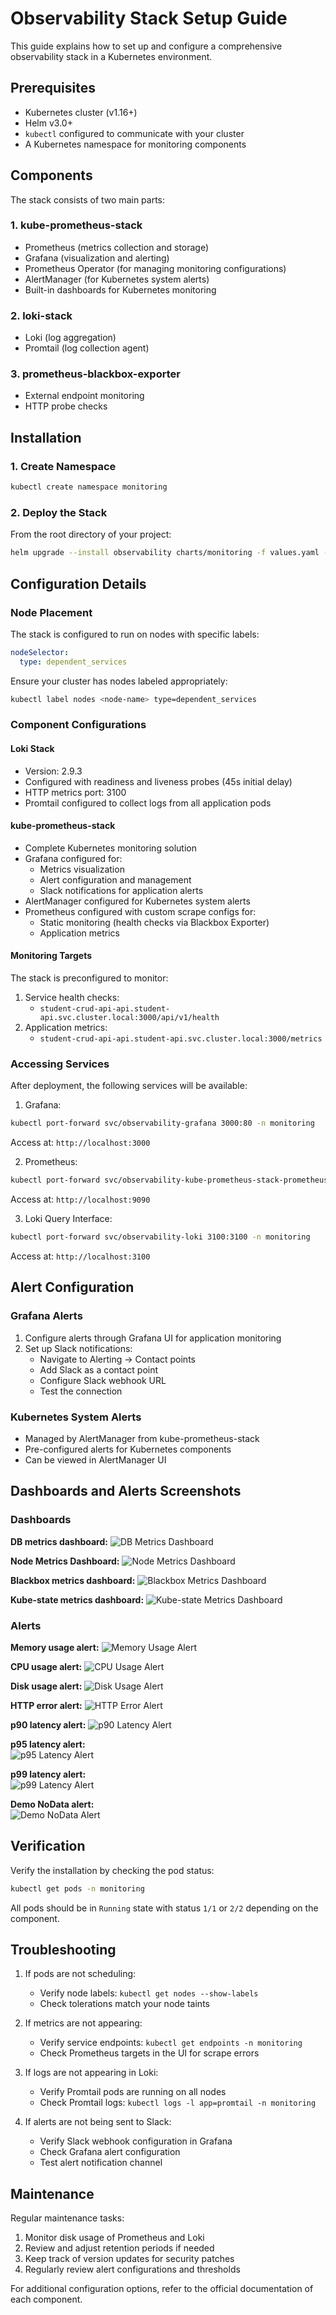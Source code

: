 # Observability Stack Setup Guide

This guide explains how to set up and configure a comprehensive observability stack in a Kubernetes environment.

## Prerequisites

- Kubernetes cluster (v1.16+)
- Helm v3.0+
- `kubectl` configured to communicate with your cluster
- A Kubernetes namespace for monitoring components

## Components

The stack consists of two main parts:

### 1. kube-prometheus-stack
- Prometheus (metrics collection and storage)
- Grafana (visualization and alerting)
- Prometheus Operator (for managing monitoring configurations)
- AlertManager (for Kubernetes system alerts)
- Built-in dashboards for Kubernetes monitoring

### 2. loki-stack
- Loki (log aggregation)
- Promtail (log collection agent)

### 3. prometheus-blackbox-exporter
- External endpoint monitoring
- HTTP probe checks

## Installation

### 1. Create Namespace

```bash
kubectl create namespace monitoring
```

### 2. Deploy the Stack

From the root directory of your project:

```bash
helm upgrade --install observability charts/monitoring -f values.yaml -n monitoring
```

## Configuration Details

### Node Placement

The stack is configured to run on nodes with specific labels:

```yaml
nodeSelector:
  type: dependent_services
```

Ensure your cluster has nodes labeled appropriately:

```bash
kubectl label nodes <node-name> type=dependent_services
```

### Component Configurations

#### Loki Stack
- Version: 2.9.3
- Configured with readiness and liveness probes (45s initial delay)
- HTTP metrics port: 3100
- Promtail configured to collect logs from all application pods

#### kube-prometheus-stack
- Complete Kubernetes monitoring solution
- Grafana configured for:
  - Metrics visualization
  - Alert configuration and management
  - Slack notifications for application alerts
- AlertManager configured for Kubernetes system alerts
- Prometheus configured with custom scrape configs for:
  - Static monitoring (health checks via Blackbox Exporter)
  - Application metrics

#### Monitoring Targets

The stack is preconfigured to monitor:
1. Service health checks:
   - `student-crud-api-api.student-api.svc.cluster.local:3000/api/v1/health`
2. Application metrics:
   - `student-crud-api-api.student-api.svc.cluster.local:3000/metrics`

### Accessing Services

After deployment, the following services will be available:

1. Grafana:
```bash
kubectl port-forward svc/observability-grafana 3000:80 -n monitoring
```
Access at: `http://localhost:3000`

2. Prometheus:
```bash
kubectl port-forward svc/observability-kube-prometheus-stack-prometheus 9090:9090 -n monitoring
```
Access at: `http://localhost:9090`

3. Loki Query Interface:
```bash
kubectl port-forward svc/observability-loki 3100:3100 -n monitoring
```
Access at: `http://localhost:3100`

## Alert Configuration

### Grafana Alerts
1. Configure alerts through Grafana UI for application monitoring
2. Set up Slack notifications:
   - Navigate to Alerting → Contact points
   - Add Slack as a contact point
   - Configure Slack webhook URL
   - Test the connection

### Kubernetes System Alerts
- Managed by AlertManager from kube-prometheus-stack
- Pre-configured alerts for Kubernetes components
- Can be viewed in AlertManager UI

## Dashboards and Alerts Screenshots

### Dashboards

**DB metrics dashboard:**
![DB Metrics Dashboard](../../assets/db_dashboard.png)

**Node Metrics Dashboard:**
![Node Metrics Dashboard](../../assets/nodes_dashboard.png)

**Blackbox metrics dashboard:**
![Blackbox Metrics Dashboard](../../assets/blackbox_dashboard.png)

**Kube-state metrics dashboard:**
![Kube-state Metrics Dashboard](../../assets/kube-state-metrics-dashboard.png)

### Alerts

**Memory usage alert:**
![Memory Usage Alert](../../assets/memory_usage_alert.png)

**CPU usage alert:**
![CPU Usage Alert](../../assets/cpu_usage_alert.png)

**Disk usage alert:**
![Disk Usage Alert](../../assets/disk_usage_alert.png)

**HTTP error alert:**
![HTTP Error Alert](../../assets/http_error_alert.png)

**p90 latency alert:**
![p90 Latency Alert](../../assets/p90_latency_alert.png)

**p95 latency alert:**   
![p95 Latency Alert](../../assets/p95_latency_alert.png)

**p99 latency alert:**  
![p99 Latency Alert](../../assets/p99_latency_alert.png)

**Demo NoData alert:**  
![Demo NoData Alert](../../assets/demo_nodata_alert.png)

## Verification

Verify the installation by checking the pod status:

```bash
kubectl get pods -n monitoring
```

All pods should be in `Running` state with status `1/1` or `2/2` depending on the component.

## Troubleshooting

1. If pods are not scheduling:
   - Verify node labels: `kubectl get nodes --show-labels`
   - Check tolerations match your node taints

2. If metrics are not appearing:
   - Verify service endpoints: `kubectl get endpoints -n monitoring`
   - Check Prometheus targets in the UI for scrape errors

3. If logs are not appearing in Loki:
   - Verify Promtail pods are running on all nodes
   - Check Promtail logs: `kubectl logs -l app=promtail -n monitoring`

4. If alerts are not being sent to Slack:
   - Verify Slack webhook configuration in Grafana
   - Check Grafana alert configuration
   - Test alert notification channel

## Maintenance

Regular maintenance tasks:

1. Monitor disk usage of Prometheus and Loki
2. Review and adjust retention periods if needed
3. Keep track of version updates for security patches
4. Regularly review alert configurations and thresholds

For additional configuration options, refer to the official documentation of each component.